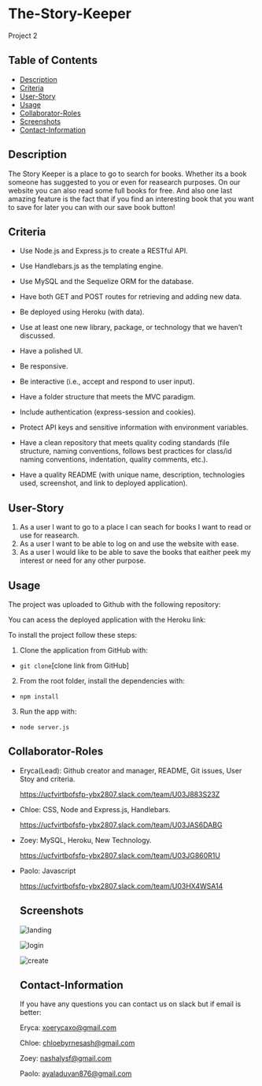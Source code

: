 # The-Story-Keeper
Project 2
## Table of Contents
* [Description](#Description)
* [Criteria](#Criteria)
* [User-Story](#User-Story)
* [Usage](#Usage)
* [Collaborator-Roles](#Collaborator-Roles)
* [Screenshots](#Screenshots)
* [Contact-Information](#Contact-Information)

## Description

The Story Keeper is a place to go to search for books. Whether its a book someone has suggested to you or even for reasearch purposes. On our website you can also read some full books for free. And also one last amazing feature is the fact that if you find an interesting book that you want to save for later you can with our save book button!

## Criteria

* Use Node.js and Express.js to create a RESTful API.

* Use Handlebars.js as the templating engine.

* Use MySQL and the Sequelize ORM for the database.

* Have both GET and POST routes for retrieving and adding new data.

* Be deployed using Heroku (with data).

* Use at least one new library, package, or technology that we haven’t discussed.

* Have a polished UI.

* Be responsive.

* Be interactive (i.e., accept and respond to user input).

* Have a folder structure that meets the MVC paradigm.

* Include authentication (express-session and cookies).

* Protect API keys and sensitive information with environment variables.

* Have a clean repository that meets quality coding standards (file structure, naming conventions, follows best practices for class/id naming conventions, indentation, quality comments, etc.).

* Have a quality README (with unique name, description, technologies used, screenshot, and link to deployed application).

## User-Story

1. As a user I want to go to a place I can seach for books I want to read or use for reasearch. 
2. As a user I want to be able to log on and use the website with ease.
3. As a user I would like to be able to save the books that eaither peek my interest or need for any other purpose.

## Usage

The project was uploaded to Github with the following repository:

You can acess the deployed application with the Heroku link:

To install the project follow these steps:

  1. Clone the application from GitHub with:

   * `git clone`[clone link from GitHub]
 
  2. From the root folder, install the dependencies with:

   * `npm install`

  3. Run the app with:

   * `node server.js`

   ## Collaborator-Roles

 * Eryca(Lead): Github creator and manager, README, Git issues, User Stoy and criteria.

   https://ucfvirtbofsfp-ybx2807.slack.com/team/U03J883S23Z

 * Chloe: CSS, Node and Express.js, Handlebars.

   https://ucfvirtbofsfp-ybx2807.slack.com/team/U03JAS6DABG

 * Zoey: MySQL, Heroku, New Technology.

   https://ucfvirtbofsfp-ybx2807.slack.com/team/U03JG860R1U

 * Paolo: Javascript

   https://ucfvirtbofsfp-ybx2807.slack.com/team/U03HX4WSA14




    ## Screenshots
    ![landing](https://user-images.githubusercontent.com/100622402/190875552-ce4056ec-3532-41e0-946a-2725f93aaf53.png)
    
    ![login](https://user-images.githubusercontent.com/100622402/190875289-eb949c4b-458b-4fd3-bf78-acf5613992cc.png)
    
    ![create ](https://user-images.githubusercontent.com/100622402/190875318-5808cce2-1af0-4f8a-af78-4c244e323178.png)
    

  

    ## Contact-Information
    
    If you have any questions you can contact us on slack but if email is better: 
    
    Eryca: [xoerycaxo@gmail.com](#xoerycaxo@gmail.com)
    
    Chloe: [chloebyrnesash@gmail.com](#chloebyrnesash@gmail.com)
    
    Zoey: [nashalysf@gmail.com](#nashalysf@gmail.com)
    
    Paolo: [ayaladuvan876@gmail.com](#ayaladuvan876@gmail.com)
    

